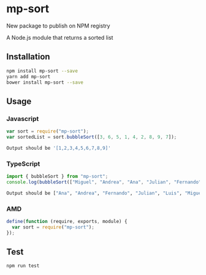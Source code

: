 # mp-sort

New package to publish on NPM registry

A Node.js module that returns a sorted list

## Installation

```sh
npm install mp-sort --save
yarn add mp-sort
bower install mp-sort --save
```

## Usage

### Javascript

```javascript
var sort = require("mp-sort");
var sortedList = sort.bubbleSort([3, 6, 5, 1, 4, 2, 8, 9, 7]);
```

```sh
Output should be '[1,2,3,4,5,6,7,8,9]'
```

### TypeScript

```typescript
import { bubbleSort } from "mp-sort";
console.log(bubbleSort(["Miguel", "Andrea", "Ana", "Julian", "Fernando", "Luis"]));
```

```sh
Output should be ["Ana", "Andrea", "Fernando", "Julian", "Luis", "Miguel"]
```

### AMD

```javascript
define(function (require, exports, module) {
  var sort = require("mp-sort");
});
```

## Test

```sh
npm run test
```
